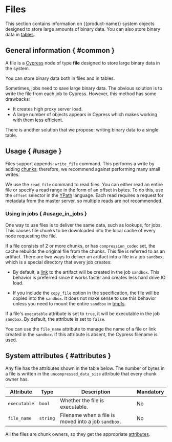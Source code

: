 # Files

This section contains information on {{product-name}} system objects designed to store large amounts of binary data. You can also store binary data in [tables](../../../user-guide/storage/blobtables.md).

## General information { #common }

A file is a [Cypress](../../../user-guide/storage/cypress.md) node of type **file** designed to store large binary data in the system.

You can store binary data both in files and in tables.

Sometimes, jobs need to save large binary data. The obvious solution is to write the file from each job to Cypress. However, this method has some drawbacks:

- It creates high proxy server load.
- A large number of objects appears in Cypress which makes working with them less efficient.

There is another solution that we propose: writing binary data to a single table.

## Usage { #usage }

Files support appends: `write_file` command. This performs a write by adding [chunks](../../../user-guide/storage/chunks.md); therefore, we recommend against performing many small writes.

We use the `read_file` command to read files. You can either read an entire file or specify a read range in the form of an offset in bytes. To do this, use the `offset` selector in the [YPath](../../../user-guide/storage/ypath.md) language.
Each read requires a request for metadata from the master server, so multiple reads are not recommended.

### Using in jobs { #usage_in_jobs }

One way to use files is to deliver the same data, such as lookups, for jobs. This causes file chunks to be downloaded into the local cache of every node requesting the file.

If a file consists of 2 or more chunks, or has `compression_codec` set, the cache rebuilds the original file from the chunks. This file is referred to as an artifact. There are two ways to deliver an artifact into a file in a job `sandbox`, which is a special directory that every job creates:

- By default, a [link](../../../user-guide/storage/links.md) to the artifact will be created in the job `sandbox`. This behavior is preferred since it works faster and creates less hard drive IO load.

- If you include the `copy_file` option in the specification, the file will be copied into the `sandbox`. It does not make sense to use this behavior unless you need to mount the entire `sandbox` in [tmpfs](https://en.wikipedia.org/wiki/Tmpfs).

If a file's `executable` attribute is set to `true`, it will be executable in the job `sandbox`. By default, the attribute is set to `false`.

You can use the `file_name` attribute to manage the name of a file or link created in the `sandbox`. If this attribute is absent, the Cypress filename is used.

## System attributes { #attributes }

Any file has the attributes shown in the table below.
The number of bytes in a file is written in the `uncompressed_data_size` attribute that every chunk owner has.

| **Attribute** | **Type** | **Description** | **Mandatory** |
| ------------ | --------- | -------------------------------------------------- |------------------|
| `executable` | `bool` | Whether the file is executable. | No |
| `file_name` | `string` | Filename when a file is moved into a job `sandbox`. | No |

All the files are chunk owners, so they get the appropriate [attributes](../../../user-guide/storage/chunks.md#attributes).



